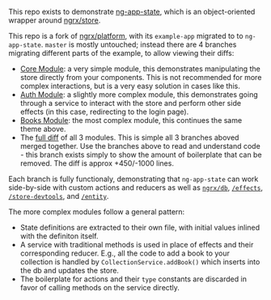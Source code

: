 This repo exists to demonstrate [ng-app-state](https://github.com/simontonsoftware/ng-app-state), which is an object-oriented wrapper around [ngrx/store]().
 
 This repo is a fork of [ngrx/platform](https://github.com/ngrx/platform), with its `example-app` migrated to to `ng-app-state`. `master` is mostly untouched; instead there are 4 branches migrating different parts of the example, to allow viewing their diffs:

- [Core Module](https://github.com/simontonsoftware/ngrx-example-app-to-ng-app-state/compare/master...migrate-core): a very simple module, this demonstrates manipulating the store directly from your components. This is not recommended for more complex interactions, but is a very easy solution in cases like this.
- [Auth Module](https://github.com/simontonsoftware/ngrx-example-app-to-ng-app-state/compare/master...migrate-auth): a slightly more complex module, this demonstrates going through a service to interact with the store and perform other side effects (in this case, redirecting to the login page). 
- [Books Module](https://github.com/simontonsoftware/ngrx-example-app-to-ng-app-state/compare/master...migrate-books): the most complex module, this continues the same theme above.
- The [full diff](https://github.com/simontonsoftware/ngrx-example-app-to-ng-app-state/compare/master...migrate-all) of all 3 modules. This is simple all 3 branches aboved merged together. Use the branches above to read and understand code - this branch exists simply to show the amount of boilerplate that can be removed. The diff is approx +450/-1000 lines.

Each branch is fully functionaly, demonstrating that `ng-app-state` can work side-by-side with custom actions and reducers as well as [`ngrx/db`](https://github.com/ngrx/db), [`/effects`](https://github.com/ngrx/platform/blob/master/docs/effects/README.md), [`/store-devtools`](https://github.com/ngrx/platform/blob/master/docs/store-devtools/README.md), and [`/entity`](https://github.com/ngrx/platform/blob/master/docs/entity/README.md).

The more complex modules follow a general pattern:
- State definitions are extracted to their own file, with initial values inlined with the definiton itself.
- A service with traditional methods is used in place of effects and their corresponding reducer. E.g., all the code to add a book to your collection is handled by `CollectionService.addBook()` which inserts into the db and updates the store.
- The boilerplate for actions and their `type` constants are discarded in favor of calling methods on the service directly.
